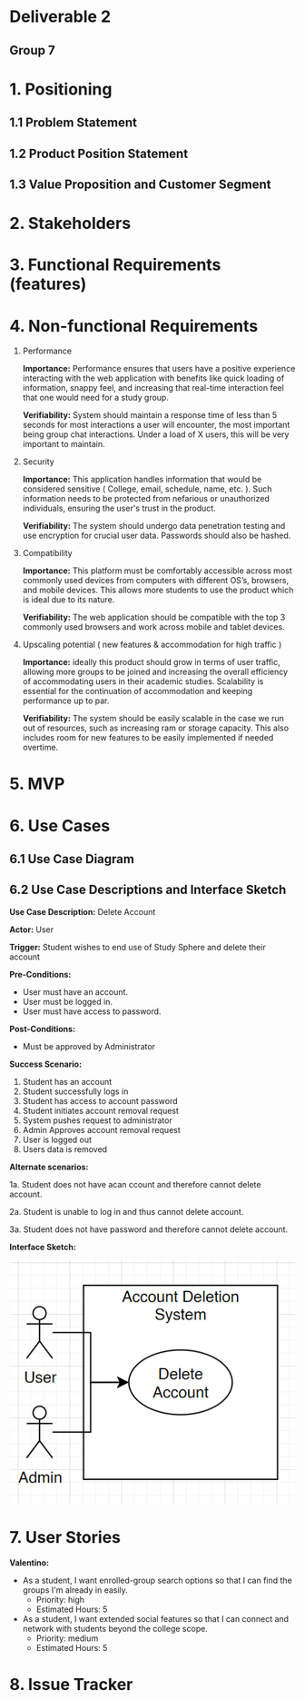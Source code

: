 # Deliverable 2

## Group 7

# 1. Positioning

## 1.1 Problem Statement


## 1.2 Product Position Statement


## 1.3 Value Proposition and Customer Segment


# 2. Stakeholders


# 3. Functional Requirements (features)


# 4. Non-functional Requirements
1. Performance

    **Importance:** Performance ensures that users have a positive experience interacting with the web application with benefits like quick loading of information, snappy feel, and increasing that real-time interaction feel that one would need for a study group.

    **Verifiability:** System should maintain a response time of less than 5 seconds for most interactions a user will encounter, the most important being group chat interactions. Under a load of X users, this will be very important to maintain.

2. Security

    **Importance:** This application handles information that would be considered sensitive ( College, email, schedule, name, etc. ). Such information needs to be protected from nefarious or unauthorized individuals, ensuring the user's trust in the product.

    **Verifiability:** The system should undergo data penetration testing and use encryption for crucial user data. Passwords should also be hashed.

3. Compatibility

    **Importance:** This platform must be comfortably accessible across most commonly used devices from computers with different OS’s, browsers, and mobile devices. This allows more students to use the product which is ideal due to its nature.

    **Verifiability:** The web application should be compatible with the top 3 commonly used browsers and work across mobile and tablet devices.

4. Upscaling potential ( new features & accommodation for high traffic )

    **Importance:** ideally this product should grow in terms of user traffic, allowing more groups to be joined and increasing the overall efficiency of accommodating users in their academic studies. Scalability is essential for the continuation of accommodation and keeping performance up to par.

    **Verifiability:** The system should be easily scalable in the case we run out of resources, such as increasing ram or storage capacity. This also includes room for new features to be easily implemented if needed overtime.
# 5. MVP


# 6. Use Cases

## 6.1 Use Case Diagram


## 6.2 Use Case Descriptions and Interface Sketch
**Use Case Description:** Delete Account

**Actor:** User

**Trigger:** Student wishes to end use of Study Sphere and delete their account

**Pre-Conditions:**

- User must have an account.
- User must be logged in.
- User must have access to password.
  
**Post-Conditions:**
  
- Must be approved by Administrator
  
**Success Scenario:**
  
1. Student has an account
2. Student successfully logs in
3. Student has access to account password
4. Student initiates account removal request
5. System pushes request to administrator
6. Admin Approves account removal request
7. User is logged out
8. Users data is removed
   
**Alternate scenarios:**

1a. Student does not have acan ccount and therefore cannot delete account.

2a. Student is unable to log in and thus cannot delete account.

3a. Student does not have password and therefore cannot delete account.

**Interface Sketch:**

![image of use case](res/D2_delete.png)


# 7. User Stories

**Valentino:** 
- As a student, I want enrolled-group search options so that I can find the groups I'm already in easily.
    - Priority: high
    - Estimated Hours: 5
- As a student, I want extended social features so that I can connect and network with students beyond the college scope.
    - Priority: medium
    - Estimated Hours: 5

# 8. Issue Tracker
